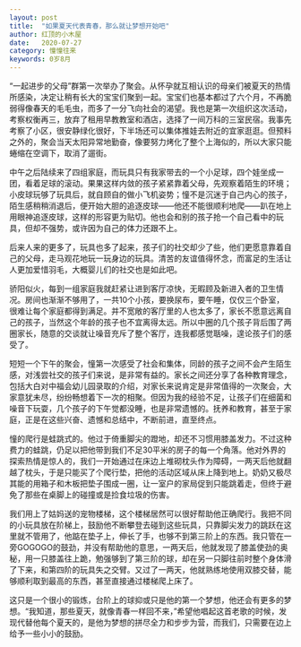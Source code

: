 ```yaml
---
layout: post
title:  "如果夏天代表青春，那么就让梦想开始吧"
author: 红顶的小木屋
date:   2020-07-27
category: 憧憧往来
keywords: 0岁8月
---
```


“一起进步的父母”群第一次举办了聚会。从怀孕就互相认识的母亲们被夏天的热情所感染，决定让稍有长大的宝宝们聚到一起。宝宝们也基本都过了六个月，不再脆弱得像春天的毛毛虫，而多了一分飞向社会的渴望。我也是第一次组织这次活动，考察权衡再三，放弃了租用早教教室和酒店，选择了一间万科的三室民宿。我事先考察了小区，很安静绿化很好，下半场还可以集体推娃去附近的宜家逛逛。但预料之外的，聚会当天太阳异常地勤奋，像要努力烤化了整个上海似的，所以大家只能蜷缩在空调下，取消了遛街。

中午之后陆续来了四组家庭，而玩具只有我家带去的一个小足球，四个娃坐成一团，看着足球的滚动。果果这样内敛的孩子紧紧靠着父母，先观察着陌生的环境；小皮球玩够了玩具后，就自顾自的做小飞机姿势；憧不是沉迷于自己内心的孩子，陌生感稍稍消退后，便开始大胆的追逐皮球——他还不能很顺利地爬——趴在地上用眼神追逐皮球，这样的形容更为贴切。他也会和别的孩子抢一个自己看中的玩具，但却不强势，或许因为自己的体力还跟不上。

后来人来的更多了，玩具也多了起来，孩子们的社交却少了些，他们更愿意靠着自己的父母，走马观花地玩一玩身边的玩具。清苦的友谊值得怀念，而富足的生活让人更加爱惜羽毛，大概婴儿们的社交也是如此吧。

骄阳似火，每到一组家庭我就赶紧让进到客厅凉快，无暇顾及新进入者的卫生情况。房间也渐渐不够用了，一共10个小孩，要换尿布，要午睡，仅仅三个卧室，很难让每个家庭都得到满足。并不宽敞的客厅里的人也太多了，家长不愿意远离自己的孩子，当然这个年龄的孩子也不宜离得太远。所以中圈的几个孩子背后围了两圈家长，随意的交谈就让噪音充斥了整个客厅，连我都感觉聒噪，遑论孩子们的感受了。

短短一个下午的聚会，憧第一次感受了社会和集体，同龄的孩子之间不会产生陌生感，对浅尝社交的孩子们来说，是非常有益的。家长之间还分享了各种教育理念，包括大白对中福会幼儿园录取的介绍，对家长来说肯定是非常值得的一次聚会，大家意犹未尽，纷纷畅想着下一次的相聚。但因为我的经验不足，让孩子们在细菌和噪音下玩耍，几个孩子的下午觉都没睡，也是非常遗憾的。抚养和教育，甚至于家庭，正是在这些兴奋、遗憾和总结中，不断前进，直至终点。

憧的爬行是蛙跳式的。他过于倚重脚尖的蹬地，却还不习惯用膝盖发力。不过这种费力的蛙跳，仍足以把他带到我们不足30平米的房子的每一个角落。他对外界的探索热情是惊人的，我们一开始通过在床边上堆砌枕头作为障碍，一两天后他就翻越了枕头，于是只能买了个爬行垫，把他的活动区域从床上降到地上。奶奶又极尽其能的用箱子和木板把垫子围成一圈，让一室户的家局促到只能跳着走，但终于避免了那些在桌脚上的碰撞或是捡食垃圾的伤害。

我们用上了姑妈送的宠物楼梯，这个楼梯居然可以很好帮助他正确爬行。我把不同的小玩具放在阶梯上，鼓励他不断攀登去碰到这些玩具，只靠脚尖发力的跳跃在这里就不管用了，他踮在垫子上，伸长了手，也够不到第三阶上的东西。我只管在一旁GOGOGO的鼓劲，并没有帮助他的意思，一两天后，他就发现了膝盖使劲的奥秘，用一只膝盖往上跪，勉强够到了第三阶的球，却在另一只脚往前时整个身体滑了下来，和第四阶的玩具失之交臂。又过了一两天，他就熟练地使用双膝交替，能够顺利取到最高的东西，甚至直接通过楼梯爬上床了。

这只是一个很小的锻炼，台阶上的球抑或只是他的第一个梦想，他还会有更多的梦想。“我知道，那些夏天，就像青春一样回不来，”希望他唱起这首老歌的时候，发现代替他每个夏天的，是他为梦想的拼尽全力和步步为营，而我们，只需要在边上给予一些小小的鼓励。
